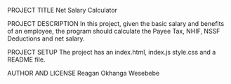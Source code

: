 PROJECT TITLE
Net Salary Calculator

PROJECT DESCRIPTION
In this project, given the basic salary and benefits of an employee, the program should calculate the Payee Tax, NHIF, NSSF Deductions and net salary.

PROJECT SETUP
The project has an index.html, index.js style.css and a README file.

AUTHOR AND LICENSE
Reagan Okhanga Wesebebe



